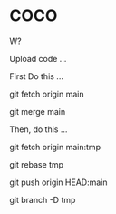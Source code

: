 # COCO
W?

Upload code ...

First Do this ...

git fetch origin main

git merge  main

Then, do this ...

git fetch origin main:tmp

git rebase tmp

git push origin HEAD:main

git branch -D tmp
